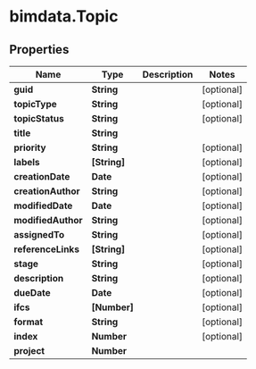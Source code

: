 # bimdata.Topic

## Properties

Name | Type | Description | Notes
------------ | ------------- | ------------- | -------------
**guid** | **String** |  | [optional] 
**topicType** | **String** |  | [optional] 
**topicStatus** | **String** |  | [optional] 
**title** | **String** |  | 
**priority** | **String** |  | [optional] 
**labels** | **[String]** |  | [optional] 
**creationDate** | **Date** |  | [optional] 
**creationAuthor** | **String** |  | [optional] 
**modifiedDate** | **Date** |  | [optional] 
**modifiedAuthor** | **String** |  | [optional] 
**assignedTo** | **String** |  | [optional] 
**referenceLinks** | **[String]** |  | [optional] 
**stage** | **String** |  | [optional] 
**description** | **String** |  | [optional] 
**dueDate** | **Date** |  | [optional] 
**ifcs** | **[Number]** |  | [optional] 
**format** | **String** |  | [optional] 
**index** | **Number** |  | [optional] 
**project** | **Number** |  | 


